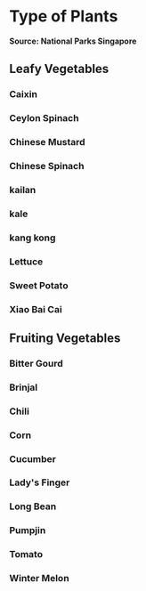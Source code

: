 # Type of Plants

**Source: National Parks Singapore**


## Leafy Vegetables



### Caixin




### Ceylon Spinach

### Chinese Mustard

### Chinese Spinach

### kailan

### kale


### kang kong

### Lettuce

### Sweet Potato

### Xiao Bai Cai


## Fruiting Vegetables

### Bitter Gourd

### Brinjal

### Chili

### Corn

### Cucumber

### Lady's Finger

### Long Bean

### Pumpjin

### Tomato

### Winter Melon
